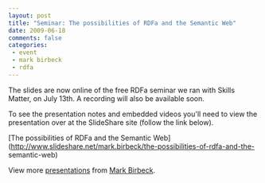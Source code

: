 ```yaml
---
layout: post
title: "Seminar: The possibilities of RDFa and the Semantic Web"
date: 2009-06-18
comments: false
categories:
 - event
 - mark birbeck
 - rdfa
---
```

The slides are now online of the free RDFa seminar we ran with Skills Matter,
on July 13th. A recording will also be available soon.

<!-- more -->

  
To see the presentation notes and embedded videos you'll need to view the
presentation over at the SlideShare site (follow the link below).

  

[The possibilities of RDFa and the Semantic
Web](http://www.slideshare.net/mark.birbeck/the-possibilities-of-rdfa-and-the-
semantic-web)

View more [presentations](http://www.slideshare.net/) from [Mark
Birbeck](http://www.slideshare.net/mark.birbeck).

